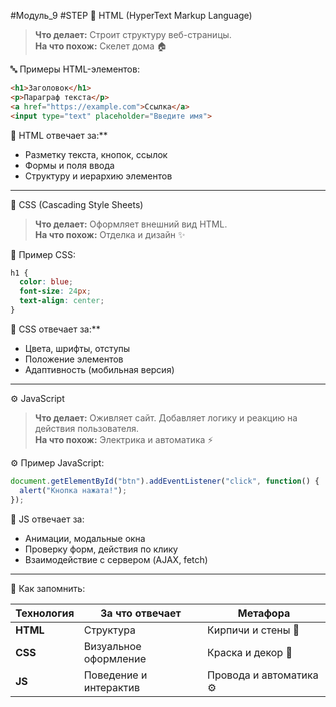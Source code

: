 #Модуль_9 #STEP
🧱 HTML (HyperText Markup Language)
> **Что делает:** Строит структуру веб-страницы.  
> **На что похож:** Скелет дома 🏠

🔤 Примеры HTML-элементов:
```html
<h1>Заголовок</h1>
<p>Параграф текста</p>
<a href="https://example.com">Ссылка</a>
<input type="text" placeholder="Введите имя">
```

📌 HTML отвечает за:**
- Разметку текста, кнопок, ссылок
- Формы и поля ввода 
- Структуру и иерархию элементов
---
🎨 CSS (Cascading Style Sheets)
> **Что делает:** Оформляет внешний вид HTML.  
> **На что похож:** Отделка и дизайн ✨

🎨 Пример CSS:
```css
h1 {
  color: blue;
  font-size: 24px;
  text-align: center;
}
```
📌 CSS отвечает за:**
- Цвета, шрифты, отступы
- Положение элементов
- Адаптивность (мобильная версия)

---

⚙️ JavaScript
> **Что делает:** Оживляет сайт. Добавляет логику и реакцию на действия пользователя.  
> **На что похож:** Электрика и автоматика ⚡

 ⚙️ Пример JavaScript:
```js
document.getElementById("btn").addEventListener("click", function() {
  alert("Кнопка нажата!");
});
```

📌 JS отвечает за:
- Анимации, модальные окна
- Проверку форм, действия по клику
- Взаимодействие с сервером (AJAX, fetch)
---

🧠 Как запомнить:

|Технология|За что отвечает|Метафора|
|---|---|---|
|**HTML**|Структура|Кирпичи и стены 🧱|
|**CSS**|Визуальное оформление|Краска и декор 🎨|
|**JS**|Поведение и интерактив|Провода и автоматика ⚙️|